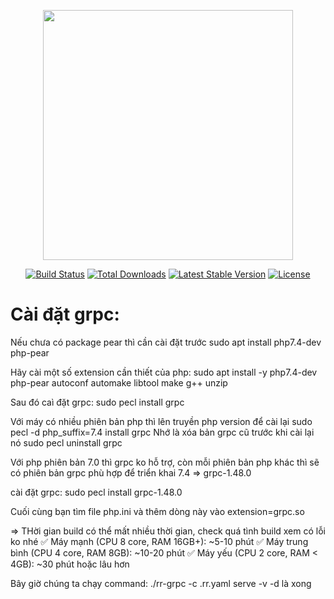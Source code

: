 <p align="center"><a href="https://laravel.com" target="_blank"><img src="https://raw.githubusercontent.com/laravel/art/master/logo-lockup/5%20SVG/2%20CMYK/1%20Full%20Color/laravel-logolockup-cmyk-red.svg" width="400"></a></p>

<p align="center">
<a href="https://travis-ci.org/laravel/framework"><img src="https://travis-ci.org/laravel/framework.svg" alt="Build Status"></a>
<a href="https://packagist.org/packages/laravel/framework"><img src="https://img.shields.io/packagist/dt/laravel/framework" alt="Total Downloads"></a>
<a href="https://packagist.org/packages/laravel/framework"><img src="https://img.shields.io/packagist/v/laravel/framework" alt="Latest Stable Version"></a>
<a href="https://packagist.org/packages/laravel/framework"><img src="https://img.shields.io/packagist/l/laravel/framework" alt="License"></a>
</p>


# Cài đặt grpc:
Nếu chưa có package pear  thì cần cài đặt trước
sudo apt install php7.4-dev php-pear

Hãy cài một số extension cần thiết của php:
sudo apt install -y php7.4-dev php-pear autoconf automake libtool make g++ unzip

Sau đó caì đặt grpc:
sudo pecl install grpc

Với máy có nhiều phiên bản php thì lên truyền php version để cài lại
sudo pecl -d php_suffix=7.4 install grpc
Nhớ là xóa bản grpc cũ trước khi cài lại nó
sudo pecl uninstall grpc


Với php phiên bản 7.0 thì grpc ko hỗ trợ, còn mỗi phiên bản php khác thì sẽ có phiên bản grpc phù hợp để triển khai
7.4 => grpc-1.48.0

cài đặt grpc: sudo pecl install grpc-1.48.0

Cuối cùng bạn tìm file php.ini và thêm dòng này vào extension=grpc.so


=> THời gian build có thể mất nhiều thời gian, check quá tình build xem có lỗi ko nhé
✅ Máy mạnh (CPU 8 core, RAM 16GB+): ~5-10 phút
✅ Máy trung bình (CPU 4 core, RAM 8GB): ~10-20 phút
✅ Máy yếu (CPU 2 core, RAM < 4GB): ~30 phút hoặc lâu hơn

Bây giờ chúng ta chạy command: ./rr-grpc -c .rr.yaml serve -v -d là xong 
